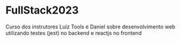 # FullStack2023
Curso dos instrutores Luiz Tools e Daniel sobre desenvolvimento web utilizando testes (jest) no backend  e reactjs no frontend
